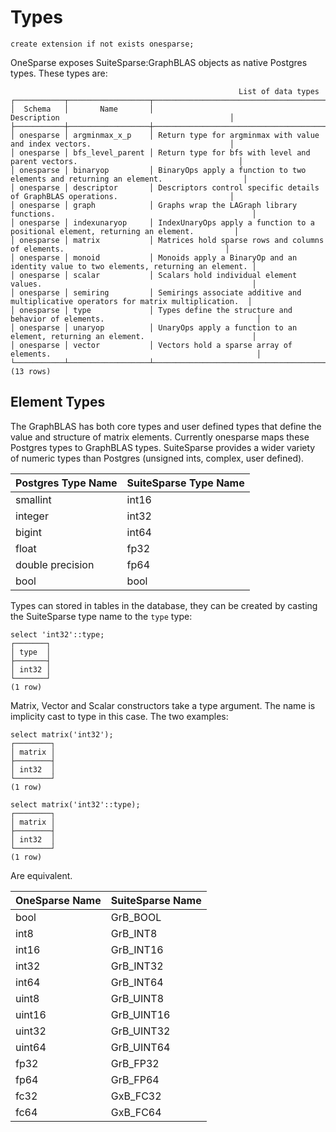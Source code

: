# Types

``` postgres-console
create extension if not exists onesparse;
```
OneSparse exposes SuiteSparse:GraphBLAS objects as native Postgres
types.  These types are:
``` postgres-console
                                                   List of data types
┌───────────┬──────────────────┬───────────────────────────────────────────────────────────────────────────────────────┐
│  Schema   │       Name       │                                      Description                                      │
├───────────┼──────────────────┼───────────────────────────────────────────────────────────────────────────────────────┤
│ onesparse │ argminmax_x_p    │ Return type for argminmax with value and index vectors.                               │
│ onesparse │ bfs_level_parent │ Return type for bfs with level and parent vectors.                                    │
│ onesparse │ binaryop         │ BinaryOps apply a function to two elements and returning an element.                  │
│ onesparse │ descriptor       │ Descriptors control specific details of GraphBLAS operations.                         │
│ onesparse │ graph            │ Graphs wrap the LAGraph library functions.                                            │
│ onesparse │ indexunaryop     │ IndexUnaryOps apply a function to a positional element, returning an element.         │
│ onesparse │ matrix           │ Matrices hold sparse rows and columns of elements.                                    │
│ onesparse │ monoid           │ Monoids apply a BinaryOp and an identity value to two elements, returning an element. │
│ onesparse │ scalar           │ Scalars hold individual element values.                                               │
│ onesparse │ semiring         │ Semirings associate additive and multiplicative operators for matrix multiplication.  │
│ onesparse │ type             │ Types define the structure and behavior of elements.                                  │
│ onesparse │ unaryop          │ UnaryOps apply a function to an element, returning an element.                        │
│ onesparse │ vector           │ Vectors hold a sparse array of elements.                                              │
└───────────┴──────────────────┴───────────────────────────────────────────────────────────────────────────────────────┘
(13 rows)

```
## Element Types

The GraphBLAS has both core types and user defined types that
define the value and structure of matrix elements.  Currently
onesparse maps these Postgres types to GraphBLAS types.
SuiteSparse provides a wider variety of numeric types than Postgres
(unsigned ints, complex, user defined).

| Postgres Type Name | SuiteSparse Type Name |
|--------------------|-----------------------|
| smallint           | int16                 |
| integer            | int32                 |
| bigint             | int64                 |
| float              | fp32                  |
| double precision   | fp64                  |
| bool               | bool                  |

Types can stored in tables in the database, they can be created by
casting the SuiteSparse type name to the `type` type:
``` postgres-console
select 'int32'::type;
┌───────┐
│ type  │
├───────┤
│ int32 │
└───────┘
(1 row)

```
Matrix, Vector and Scalar constructors take a type argument.  The
name is implicity cast to type in this case.  The two examples:
``` postgres-console
select matrix('int32');
┌────────┐
│ matrix │
├────────┤
│ int32  │
└────────┘
(1 row)

select matrix('int32'::type);
┌────────┐
│ matrix │
├────────┤
│ int32  │
└────────┘
(1 row)

```
Are equivalent.

| OneSparse Name | SuiteSparse Name |
|----------------|------------------|
| bool | GrB_BOOL |
| int8 | GrB_INT8 |
| int16 | GrB_INT16 |
| int32 | GrB_INT32 |
| int64 | GrB_INT64 |
| uint8 | GrB_UINT8 |
| uint16 | GrB_UINT16 |
| uint32 | GrB_UINT32 |
| uint64 | GrB_UINT64 |
| fp32 | GrB_FP32 |
| fp64 | GrB_FP64 |
| fc32 | GxB_FC32 |
| fc64 | GxB_FC64 |